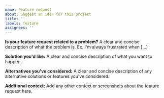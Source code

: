 ```yaml
---
name: Feature request
about: Suggest an idea for this project
title: ''
labels: feature
assignees: ''
---
```


<!--
🚨🚨🚨🚨🚨🚨🚨🚨🚨🚨

I ACKNOWLEDGE THE FOLLOWING BEFORE PROCEEDING:
1. If I delete this entire template or parts of it and go my own path, the team may close my issue without further explanation or engagement.
2. If I list multiple features in this one issue, the team may close my issue without further explanation or engagement.
3. If I write an issue that has duplicates, the team may close my issue without further explanation or engagement (and without necessarily spending time to find the exact duplicate ID number).
4. If I leave the title incomplete when filing the issue, the team may close my issue without further explanation or engagement.
5. If I file something completely blank in the body, the team may close my issue without further explanation or engagement.

All good? Then proceed and fill out all items below.
-->

**Is your feature request related to a problem?**
A clear and concise description of what the problem is. Ex. I'm always frustrated when [...]

**Solution you'd like:**
A clear and concise description of what you want to happen.

**Alternatives you've considered:**
A clear and concise description of any alternative solutions or features you've considered.

**Additional context:**
Add any other context or screenshots about the feature request here.
